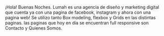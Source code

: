 ¡Hola! Buenas Noches.
Lumah es una agencia de diseño y marketing digital que cuenta ya con una pagina de facebook, instagram y ahora con una pagina web!
Se utilizo tanto Box modeling, flexbox y Grids en las distintas paginas.
las paginas que hoy en dia se encuentran full responsive son Contacto y Quienes Somos.
